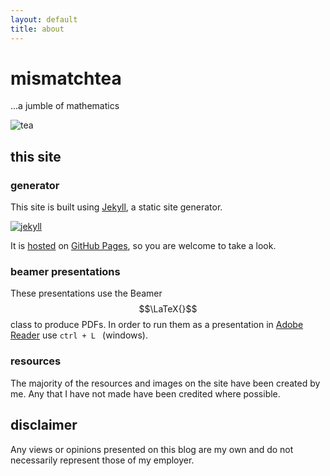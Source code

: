 ```yaml
---
layout: default
title: about
---
```


# mismatchtea
<p>...a jumble of mathematics</p>

![tea][tea]

## this site

### generator
This site is built using [Jekyll][jekyll], a static site generator.

[![jekyll][jekyllimage]][jekyll]

It is [hosted][hosted] on [GitHub Pages][pages], so you are welcome to take a look.

### beamer presentations
These presentations use the Beamer $$\LaTeX{}$$ class to produce PDFs. In order to run them as a presentation in [Adobe Reader][reader] use ```ctrl + L ``` (windows).

### resources
The majority of the resources and images on the site have been created by me. Any that I have not made have been credited where possible.

## disclaimer
Any views or opinions presented on this blog are my own and do not necessarily represent those of my employer.

[tea]: {{site.postAssets}}/about/tea.svg
[jekyll]: http://jekyllrb.com/
[jekyllimage]: {{site.postAssets}}/about/jekyll.png
[reader]: http://get.adobe.com/uk/reader/
[presentations]: /presentations
[blog]: /
[hosted]: https://github.com/mismatchtea/mismatchtea.github.io
[pages]:  https://pages.github.com
